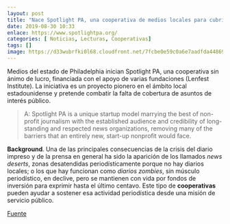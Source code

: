 ```yaml
---
layout: post
title: "Nace Spotlight PA, una cooperativa de medios locales para cubrir asuntos de interés público"
date: 2019-08-30 10:33
enlace: https://www.spotlightpa.org/
categories: [ Noticias, Lecturas, Cooperativas]
tags: []
image: https://d33wubrfki0l68.cloudfront.net/7fcbe0e59c0a6e7aadfda44869da47fc83d88c3a/54d9f/img/bgs/capitol-moody_hud25b485332e1c808f36c0eabf429b5b4_5982453_1200x0_resize_q75_box.3b1d0d311306017e1ab0e1017a90f08886c53aee27da2477b8f1763eeccf3b5e.jpeg
---
```

Medios del estado de Philadelphia inician Spotlight PA, una cooperativa sin ánimo de lucro, financiada con el apoyo de varias fundaciones (Lenfest Institute). La iniciativa es un proyecto pionero en el ámbito local estadounidense y pretende combatir la falta de cobertura de asuntos de interés público. 

> A: Spotlight PA is a unique startup model marrying the best of non-profit journalism with the established audience and credibility of long-standing and respected news organizations, removing many of the barriers that an entirely new, start-up nonprofit would face.

**Background**. Una de las principales consecuencias de la crisis del diario impreso y de la prensa en general ha sido la aparición de los llamados _news deserts_, zonas desatendidas periodísticamente porque no hay diarios locales; o los que hay funcionan como _diarios zombies_, sin músculo periodístico, en declive, pero se mantienen con vida por fondos de inversión para exprimir hasta el último centavo. Este tipo de **cooperativas** pueden ayudar a sostener esa actividad periodística desde una misión de servicio público. 

[Fuente](https://www.spotlightpa.org/)
